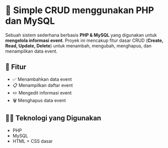# 📅 Simple CRUD menggunakan PHP dan MySQL

Sebuah sistem sederhana berbasis **PHP & MySQL** yang digunakan untuk **mengelola informasi event**. Proyek ini mencakup fitur dasar CRUD (**Create, Read, Update, Delete**) untuk menambah, mengubah, menghapus, dan menampilkan data event.

## 📌 Fitur

- ✅ Menambahkan data event
- 📋 Menampilkan daftar event
- ✏️ Mengedit informasi event
- 🗑️ Menghapus data event

 ## 🧑‍💻 Teknologi yang Digunakan

- PHP 
- MySQL
- HTML + CSS dasar                                
